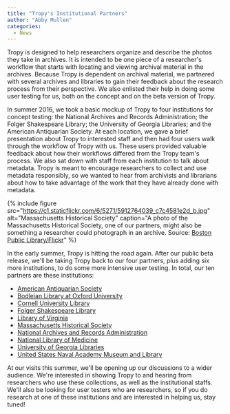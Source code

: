 ```yaml
---
title: "Tropy's Institutional Partners"
author: "Abby Mullen"
categories:
  - News
---
```


Tropy is designed to help researchers organize and describe the photos they take in archives. It is intended to be one piece of a researcher's workflow that starts with locating and viewing archival material in the archives. Because Tropy is dependent on archival material, we partnered with several archives and libraries to gain their feedback about the research process from their perspective. We also enlisted their help in doing some user testing for us, both on the concept and on the beta version of Tropy.



In summer 2016, we took a basic mockup of Tropy to four institutions for concept testing: the National Archives and Records Administration; the Folger Shakespeare Library; the University of Georgia Libraries; and the American Antiquarian Society. At each location, we gave a brief presentation about Tropy to interested staff and then had four users walk through the workflow of Tropy with us. These users provided valuable feedback about how their workflows differed from the Tropy team's process. We also sat down with staff from each institution to talk about metadata. Tropy is meant to encourage researchers to collect and use metadata responsibly, so we wanted to hear from archivists and librarians about how to take advantage of the work that they have already done with metadata.

{% include figure src="https://c1.staticflickr.com/6/5271/5912764039_c7c4581e2d_b.jpg" alt="Massachusetts Historical Society" caption="A photo of the Massachusetts Historical Society, one of our partners, might also be something a researcher could photograph in an archive. Source: <a href='https://www.flickr.com/photos/boston_public_library/'>Boston Public Library/Flickr</a>" %}

In the early summer, Tropy is hitting the road again. After our public beta release, we'll be taking Tropy back to our four partners, plus adding six more institutions, to do some more intensive user testing. In total, our ten partners are these institutions:

- [American Antiquarian Society](http://www.americanantiquarian.org/)
- [Bodleian Library at Oxford University](http://www.bodleian.ox.ac.uk/)
- [Cornell University Library](https://www.library.cornell.edu/)
- [Folger Shakespeare Library](http://www.folger.edu/)
- [Library of Virginia](http://www.lva.virginia.gov/)
- [Massachusetts Historical Society](https://www.masshist.org/)
- [National Archives and Records Administration](https://www.archives.gov/)
- [National Library of Medicine](https://www.nlm.nih.gov/)
- [University of Georgia Libraries](http://www.libs.uga.edu/)
- [United States Naval Academy Museum and Library](https://www.usna.edu/Museum/)

At our visits this summer, we'll be opening up our discussions to a wider audience. We're interested in showing Tropy to and hearing from researchers who use these collections, as well as the institutional staffs. We'll also be looking for user testers who are researchers, so if you do research at one of these institutions and are interested in helping us, stay tuned!
